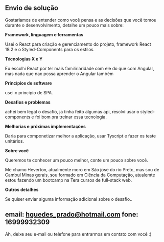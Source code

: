 ## Envio de solução

Gostariamos de entender como você pensa e as decisões que você tomou durante o desenvolvimento, detalhe um pouco mais sobre:

**Framework, linguagem e ferramentas**

Usei o React para criação e gerenciamento do projeto, framework React 18.2 e o Styled-Components para os estilos.

**Técnologias X e Y**

Eu escolhi React por ter mais familiriaridade com ele do que com Angular, mas nada que nao possa aprender o Angular também

**Princípios de software**

usei o principio de SPA.

**Desafios e problemas**

achei bem legal o desafio, ja tinha feito algumas api, resolvi usar o styled-components e foi bom pra treinar essa tecnologia.

**Melhorias e próximas implementações**

Daria para componetizar melhor a aplicação, usar Tyscript e fazer os teste unitários.

**Sobre você**

Queremos te conhecer um pouco melhor, conte um pouco sobre você.

Me chamo Heverton, atualmente moro em São jose do rio Preto, mas sou de Cambuí Minas gerais, sou formado em Ciência da Computação,
atualemte estou fazendo um bootcamp na Tera cursos de full-stack web.

**Outros detalhes**

Se quiser enviar alguma informação adicional sobre o desafio..

email: hguedes_prado@hotmail.com  fone: 16999932309
---

Ah, deixe seu e-mail ou telefone para entrarmos em contato com você :) 



